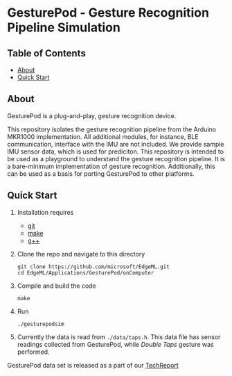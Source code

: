 GesturePod - Gesture Recognition Pipeline Simulation
=========================

## Table of Contents

- [About](#about)
- [Quick Start](#quick-start)

## About

GesturePod is a plug-and-play, gesture recognition device. 

This repository isolates the gesture recognition pipeline from the Arduino
MKR1000 implementation. All additional modules, for instance, BLE
communication, interface with the IMU are not included. We provide sample IMU
sensor data, which is used for prediciton. This repository is intended to be
used as a playground to understand the gesture recognition pipeline. It is a
bare-minimum implementation of gesture recognition. Additionally, this can be
used as a basis for porting GesturePod to other  platforms.

## Quick Start

1. Installation requires 
	- [git](https://git-scm.com/) 
	- [make](https://www.gnu.org/software/make/)
	- [g++](https://gcc.gnu.org/)

2. Clone the repo and navigate to this directory
	```
	git clone https://github.com/microsoft/EdgeML.git
	cd EdgeML/Applications/GesturePod/onComputer
	```
3. Compile and build the code
	```
	make
	```
4. Run
	```
	./gesturepodsim
	```
5. Currently the data is read from ```./data/taps.h```. This data file has
   sensor readings collected from GesturePod, while *Double Taps* gesture was
   performed.

GesturePod data set is released as a part of our
[TechReport](https://www.microsoft.com/en-us/research/uploads/prod/2018/05/dataTR_v1.tar-5b058a4590168.gz)


